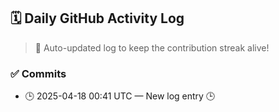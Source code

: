 ## 🗓️ Daily GitHub Activity Log

> 🤖 Auto-updated log to keep the contribution streak alive!

### ✅ Commits

- 🕒 2025-04-18 00:41 UTC — New log entry 🕒

